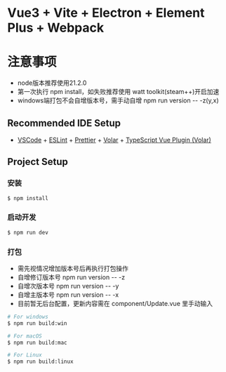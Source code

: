 # Vue3 + Vite + Electron + Element Plus + Webpack

# 注意事项

- node版本推荐使用21.2.0
- 第一次执行 npm install，如失败推荐使用 watt toolkit(steam++)开启加速
- windows端打包不会自增版本号，需手动自增 npm run version -- -z(y,x)

## Recommended IDE Setup

- [VSCode](https://code.visualstudio.com/) + [ESLint](https://marketplace.visualstudio.com/items?itemName=dbaeumer.vscode-eslint) + [Prettier](https://marketplace.visualstudio.com/items?itemName=esbenp.prettier-vscode) + [Volar](https://marketplace.visualstudio.com/items?itemName=Vue.volar) + [TypeScript Vue Plugin (Volar)](https://marketplace.visualstudio.com/items?itemName=Vue.vscode-typescript-vue-plugin)

## Project Setup

### 安装

```bash
$ npm install
```

### 启动开发

```bash
$ npm run dev
```

### 打包
- 需先视情况增加版本号后再执行打包操作
 - 自增修订版本号 npm run version -- -z
 - 自增次版本号 npm run version -- -y
 - 自增主版本号 npm run version -- -x
- 目前暂无后台配置，更新内容需在 component/Update.vue 里手动输入

```bash
# For windows
$ npm run build:win

# For macOS
$ npm run build:mac

# For Linux
$ npm run build:linux
```


